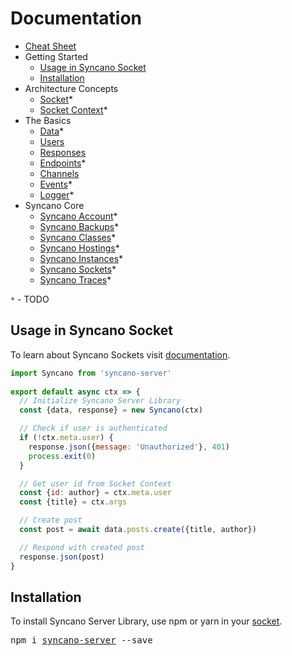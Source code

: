 # Documentation

- [Cheat Sheet][cheatsheet]
- Getting Started
  - [Usage in Syncano Socket](#usage-in-syncano-socket)
  - [Installation](#installation)
- Architecture Concepts
  - [Socket](/docs/socket.md)*
  - [Socket Context](/docs/socket-context.md)*
- The Basics
  - [Data](/docs/data.md)*
  - [Users](/docs/users.md)
  - [Responses](/docs/responses.md)
  - [Endpoints](/docs/endpoints.md)*
  - [Channels](/docs/channels.md)
  - [Events](/docs/events.md)*
  - [Logger](/docs/logger.md)*
- Syncano Core
  - [Syncano Account](/docs/syncano-account.md)*
  - [Syncano Backups](/docs/syncano-backups.md)*
  - [Syncano Classes](/docs/syncano-classes.md)*
  - [Syncano Hostings](/docs/syncano-hostings.md)*
  - [Syncano Instances](/docs/syncano-instances.md)*
  - [Syncano Sockets](/docs/syncano-sockets.md)*
  - [Syncano Traces](/docs/syncano-traces.md)*

`*` - TODO

## Usage in Syncano Socket

To learn about Syncano Sockets visit [documentation][socket].

```js
import Syncano from 'syncano-server'
          
export default async ctx => {
  // Initialize Syncano Server Library
  const {data, response} = new Syncano(ctx)

  // Check if user is authenticated
  if (!ctx.meta.user) {
    response.json({message: 'Unauthorized'}, 401)
    process.exit(0)
  }

  // Get user id from Socket Context
  const {id: author} = ctx.meta.user
  const {title} = ctx.args

  // Create post
  const post = await data.posts.create({title, author})

  // Respond with created post
  response.json(post)
}
```

## Installation

To install Syncano Server Library, use npm or yarn in your [socket][socket].
<pre>
npm i <a href="https://www.npmjs.com/package/syncano-server">syncano-server</a> --save
</pre>

[socket]: https://syncano.github.io/syncano-node-cli/#/using-sockets/overview
[cheatsheet]: https://cheatsheet.syncano.io/#server
